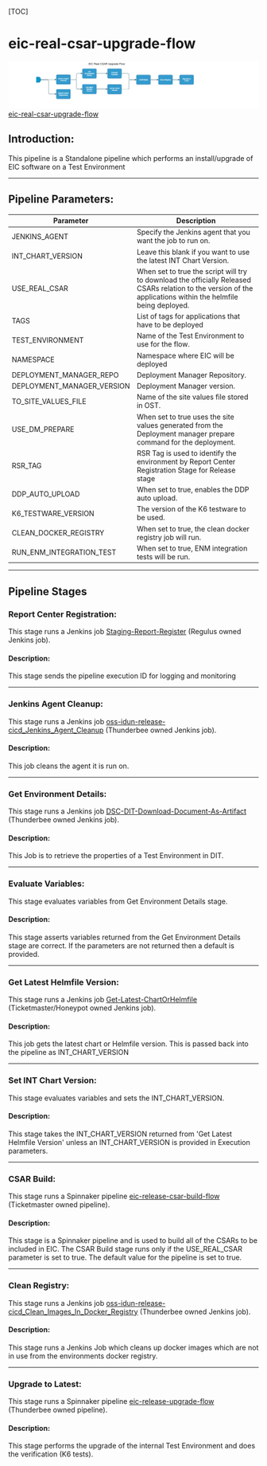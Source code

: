 [TOC]

# eic-real-csar-upgrade-flow

![eic_real_csar_upgrade_flow](../diagrams/eic_real_csar_upgrade_flow.png)
[eic-real-csar-upgrade-flow](https://spinnaker.rnd.gic.ericsson.se/#/applications/eic-release-e2e-cicd/executions/configure/a7d518a3-f0ab-4a20-b68f-932f645f5d33)
## Introduction:
This pipeline is a Standalone pipeline which performs an install/upgrade of EIC software on a Test Environment
 * * *

## Pipeline Parameters:
| Parameter | Description |
|-----|-----|
| JENKINS_AGENT | Specify the Jenkins agent that you want the job to run on. |
| INT_CHART_VERSION | Leave this blank if you want to use the latest INT Chart Version. |
| USE_REAL_CSAR | When set to true the script will try to download the officially Released CSARs relation to the version of the applications within the helmfile being deployed. |
| TAGS | List of tags for applications that have to be deployed |
| TEST_ENVIRONMENT | Name of the Test Environment to use for the flow. |
| NAMESPACE | Namespace where EIC will be deployed |
| DEPLOYMENT_MANAGER_REPO | Deployment Manager Repository. |
| DEPLOYMENT_MANAGER_VERSION | Deployment Manager version. |
| TO_SITE_VALUES_FILE | Name of the site values file stored in OST. |
| USE_DM_PREPARE | When set to true uses the site values generated from the Deployment manager prepare command for the deployment. |
| RSR_TAG | RSR Tag is used to identify the environment by Report Center Registration Stage for Release stage |
| DDP_AUTO_UPLOAD | When set to true, enables the DDP auto upload. |
| K6_TESTWARE_VERSION | The version of the K6 testware to be used. |
| CLEAN_DOCKER_REGISTRY | When set to true, the clean docker registry job will run. |
| RUN_ENM_INTEGRATION_TEST | When set to true, ENM integration tests will be run. |
* * *
## Pipeline Stages

### Report Center Registration:
This stage runs a Jenkins job [Staging-Report-Register](https://fem4s11-eiffel216.eiffel.gic.ericsson.se:8443/jenkins/job/Staging-Report-Register) (Regulus owned Jenkins job).

#### Description:
 This stage sends the pipeline execution ID for logging and monitoring

 * * *

### Jenkins Agent Cleanup:
This stage runs a Jenkins job [oss-idun-release-cicd_Jenkins_Agent_Cleanup](https://fem5s11-eiffel052.eiffel.gic.ericsson.se:8443/jenkins/job/oss-idun-release-cicd_Jenkins_Agent_Cleanup) (Thunderbee owned Jenkins job).

#### Description:
This job cleans the agent it is run on.

 * * *
### Get Environment Details:
This stage runs a Jenkins job [DSC-DIT-Download-Document-As-Artifact](https://fem5s11-eiffel216.eiffel.gic.ericsson.se:8443/jenkins/job/DSC-DIT-Download-Document-As-Artifact) (Thunderbee owned Jenkins job).

#### Description:
This Job is to retrieve the properties of a Test Environment in DIT.

 * * *
### Evaluate Variables:
This stage evaluates variables from Get Environment Details stage.

#### Description:
This stage asserts variables returned from the Get Environment Details stage are correct.
If the parameters are not returned then a default is provided.

 * * *
### Get Latest Helmfile Version:
This stage runs a Jenkins job [Get-Latest-ChartOrHelmfile](https://fem5s11-eiffel052.eiffel.gic.ericsson.se:8443/jenkins/job/Get-Latest-ChartOrHelmfile) (Ticketmaster/Honeypot owned Jenkins job).

#### Description:
This job gets the latest chart or Helmfile version.
This is passed back into the pipeline as INT_CHART_VERSION

 * * *
### Set INT Chart Version:
This stage evaluates variables and sets the INT_CHART_VERSION.

#### Description:
This stage takes the INT_CHART_VERSION returned from 'Get Latest Helmfile Version' unless an INT_CHART_VERSION is provided in Execution parameters.
 * * *
### CSAR Build:
This stage runs a Spinnaker pipeline [eic-release-csar-build-flow](https://spinnaker.rnd.gic.ericsson.se/#/applications/eic-release-e2e-cicd/executions/configure/c187f4db-555a-4a9a-a331-6dfdc79a5b97) (Ticketmaster owned pipeline).

#### Description:
This stage is a Spinnaker pipeline and is used to build all of the CSARs to be included in EIC.
The CSAR Build stage runs only if the USE_REAL_CSAR parameter is set to true. The default value for the pipeline is set to true.

 * * *
### Clean Registry:
This stage runs a Jenkins job [oss-idun-release-cicd_Clean_Images_In_Docker_Registry](https://fem5s11-eiffel052.eiffel.gic.ericsson.se:8443/jenkins/job/oss-idun-release-cicd_Clean_Images_In_Docker_Registry) (Thunderbee owned Jenkins job).

#### Description:
This stage runs a Jenkins Job which cleans up docker images which are not in use from the environments docker registry.

 * * *
### Upgrade to Latest:
This stage runs a Spinnaker pipeline [eic-release-upgrade-flow](https://spinnaker.rnd.gic.ericsson.se/#/applications/eic-release-e2e-cicd/executions/configure/e6c06ca6-1798-48ae-bc07-6406460db4a2) (Thunderbee owned pipeline).

#### Description:
This stage performs the upgrade of the internal Test Environment and does the verification (K6 tests).
